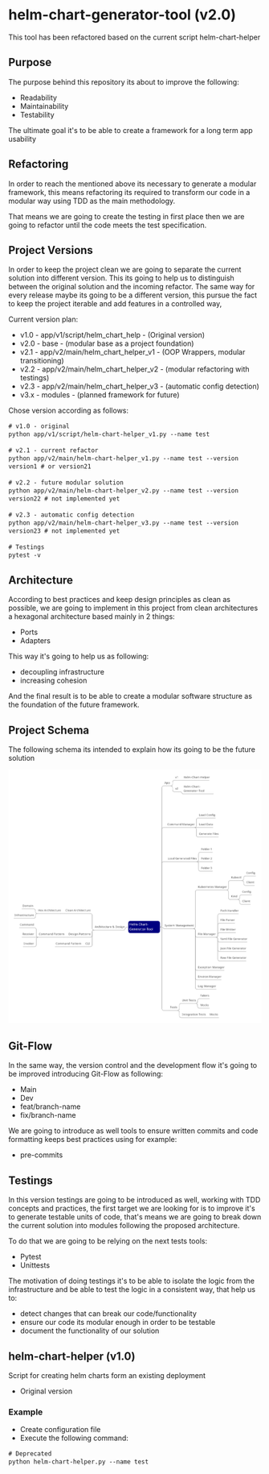 # helm-chart-generator-tool (v2.0)
This tool has been refactored based on the current script helm-chart-helper

## Purpose
The purpose behind this repository its about to improve the following:
- Readability
- Maintainability
- Testability

The ultimate goal it's to be able to create a framework for a long term app
usability

## Refactoring
In order to reach the mentioned above its necessary to generate a modular framework,
this means refactoring its required to transform our code in a modular way using TDD
as the main methodology.

That means we are going to create the testing in first place then we are going to 
refactor until the code meets the test specification.

## Project Versions
In order to keep the project clean we are going to separate the current solution into different
version. This its going to help us to distinguish between the original solution and the incoming
refactor. The same way for every release maybe its going to be a different version, this pursue the
fact to keep the project iterable and add features in a controlled way,

Current version plan:
- v1.0 - app/v1/script/helm_chart_help - (Original version)
- v2.0 - base - (modular base as a project foundation)
- v2.1 - app/v2/main/helm_chart_helper_v1 - (OOP Wrappers, modular transitioning)
- v2.2 - app/v2/main/helm_chart_helper_v2 - (modular refactoring with testings)
- v2.3 - app/v2/main/helm_chart_helper_v3 - (automatic config detection)
- v3.x - modules - (planned framework for future)

Chose version according as follows:
```
# v1.0 - original
python app/v1/script/helm-chart-helper_v1.py --name test

# v2.1 - current refactor
python app/v2/main/helm-chart-helper_v1.py --name test --version version1 # or version21

# v2.2 - future modular solution
python app/v2/main/helm-chart-helper_v2.py --name test --version version22 # not implemented yet

# v2.3 - automatic config detection
python app/v2/main/helm-chart-helper_v3.py --name test --version version23 # not implemented yet

# Testings
pytest -v
```

## Architecture
According to best practices and keep design principles as clean as possible, we
are going to implement in this project from clean architectures a hexagonal architecture
based mainly in 2 things:
- Ports
- Adapters

This way it's going to help us as following:
- decoupling infrastructure
- increasing cohesion

And the final result is to be able to create a modular software structure as 
the foundation of the future framework.

## Project Schema
The following schema its intended to explain how its going to be the future solution

![Modular Structure Schema](helm-chart-generator-tool-map.png)

## Git-Flow
In the same way, the version control and the development flow it's going to be
improved introducing Git-Flow as following:
- Main
- Dev
- feat/branch-name
- fix/branch-name

We are going to introduce as well tools to ensure written commits and code formatting
keeps best practices using for example:
- pre-commits

## Testings
In this version testings are going to be introduced as well, working with
TDD concepts and practices, the first target we are looking for is to improve it's 
to generate testable units of code, that's means we are going to break down the
current solution into modules following the proposed architecture.

To do that we are going to be relying on the next tests tools: 
- Pytest
- Unittests

The motivation of doing testings it's to be able to isolate the logic from
the infrastructure and be able to test the logic in a consistent way, that help 
us to:
- detect changes that can break our code/functionality
- ensure our code its modular enough in order to be testable
- document the functionality of our solution

## helm-chart-helper (v1.0)
Script for creating helm charts form an existing deployment
- Original version

### Example
- Create configuration file
- Execute the following command:
```
# Deprecated
python helm-chart-helper.py --name test
```
